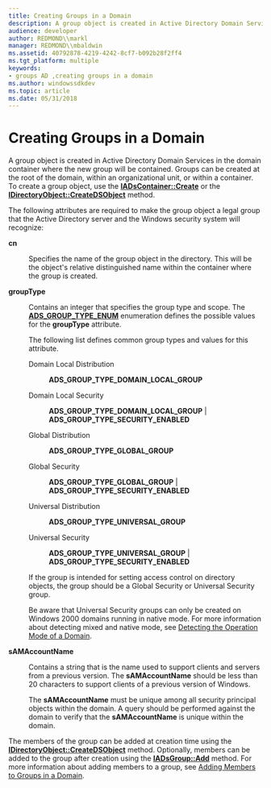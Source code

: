 ```yaml
---
title: Creating Groups in a Domain
description: A group object is created in Active Directory Domain Services in the domain container where the new group will be contained.
audience: developer
author: REDMOND\\markl
manager: REDMOND\\mbaldwin
ms.assetid: 40792878-4219-4242-8cf7-b092b28f2ff4
ms.tgt_platform: multiple
keywords:
- groups AD ,creating groups in a domain
ms.author: windowssdkdev
ms.topic: article
ms.date: 05/31/2018
---
```


# Creating Groups in a Domain

A group object is created in Active Directory Domain Services in the domain container where the new group will be contained. Groups can be created at the root of the domain, within an organizational unit, or within a container. To create a group object, use the [**IADsContainer::Create**](https://msdn.microsoft.com/library/aa705987) or the [**IDirectoryObject::CreateDSObject**](https://msdn.microsoft.com/library/aa746356) method.

The following attributes are required to make the group object a legal group that the Active Directory server and the Windows security system will recognize:

<dl> <dt>

<span id="cn"></span><span id="CN"></span>**cn**
</dt> <dd>

Specifies the name of the group object in the directory. This will be the object's relative distinguished name within the container where the group is created.

</dd> <dt>

<span id="groupType"></span><span id="grouptype"></span><span id="GROUPTYPE"></span>**groupType**
</dt> <dd>

Contains an integer that specifies the group type and scope. The [**ADS\_GROUP\_TYPE\_ENUM**](https://msdn.microsoft.com/library/aa772263) enumeration defines the possible values for the **groupType** attribute.

The following list defines common group types and values for this attribute.

<dl> <dt>

<span id="Domain_Local_Distribution"></span><span id="domain_local_distribution"></span><span id="DOMAIN_LOCAL_DISTRIBUTION"></span>Domain Local Distribution
</dt> <dd>

**ADS\_GROUP\_TYPE\_DOMAIN\_LOCAL\_GROUP**

</dd> <dt>

<span id="Domain_Local_Security"></span><span id="domain_local_security"></span><span id="DOMAIN_LOCAL_SECURITY"></span>Domain Local Security
</dt> <dd>

**ADS\_GROUP\_TYPE\_DOMAIN\_LOCAL\_GROUP** \| **ADS\_GROUP\_TYPE\_SECURITY\_ENABLED**

</dd> <dt>

<span id="Global_Distribution"></span><span id="global_distribution"></span><span id="GLOBAL_DISTRIBUTION"></span>Global Distribution
</dt> <dd>

**ADS\_GROUP\_TYPE\_GLOBAL\_GROUP**

</dd> <dt>

<span id="Global_Security"></span><span id="global_security"></span><span id="GLOBAL_SECURITY"></span>Global Security
</dt> <dd>

**ADS\_GROUP\_TYPE\_GLOBAL\_GROUP** \| **ADS\_GROUP\_TYPE\_SECURITY\_ENABLED**

</dd> <dt>

<span id="Universal_Distribution"></span><span id="universal_distribution"></span><span id="UNIVERSAL_DISTRIBUTION"></span>Universal Distribution
</dt> <dd>

**ADS\_GROUP\_TYPE\_UNIVERSAL\_GROUP**

</dd> <dt>

<span id="Universal_Security"></span><span id="universal_security"></span><span id="UNIVERSAL_SECURITY"></span>Universal Security
</dt> <dd>

**ADS\_GROUP\_TYPE\_UNIVERSAL\_GROUP** \| **ADS\_GROUP\_TYPE\_SECURITY\_ENABLED**

</dd> <dt>


</dt> <dd>

</dd> </dl>

If the group is intended for setting access control on directory objects, the group should be a Global Security or Universal Security group.

Be aware that Universal Security groups can only be created on Windows 2000 domains running in native mode. For more information about detecting mixed and native mode, see [Detecting the Operation Mode of a Domain](detecting-the-operation-mode-of-a-domain.md).

</dd> <dt>

<span id="sAMAccountName"></span><span id="samaccountname"></span><span id="SAMACCOUNTNAME"></span>**sAMAccountName**
</dt> <dd>

Contains a string that is the name used to support clients and servers from a previous version. The **sAMAccountName** should be less than 20 characters to support clients of a previous version of Windows.

The **sAMAccountName** must be unique among all security principal objects within the domain. A query should be performed against the domain to verify that the **sAMAccountName** is unique within the domain.

</dd> </dl>

The members of the group can be added at creation time using the [**IDirectoryObject::CreateDSObject**](https://msdn.microsoft.com/library/aa746356) method. Optionally, members can be added to the group after creation using the [**IADsGroup::Add**](https://msdn.microsoft.com/library/aa706022) method. For more information about adding members to a group, see [Adding Members to Groups in a Domain](adding-members-to-groups-in-a-domain.md).

 

 




